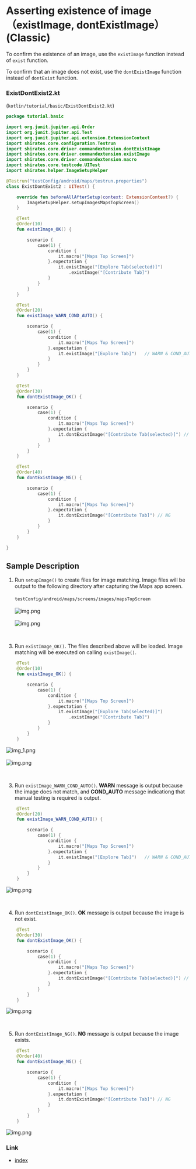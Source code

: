 # Asserting existence of image（existImage, dontExistImage） (Classic)

To confirm the existence of an image, use the `existImage` function instead of `exist` function.

To confirm that an image does not exist, use the `dontExistImage` function instead of `dontExist` function.

### ExistDontExist2.kt

(`kotlin/tutorial/basic/ExistDontExist2.kt`)

```kotlin
package tutorial.basic

import org.junit.jupiter.api.Order
import org.junit.jupiter.api.Test
import org.junit.jupiter.api.extension.ExtensionContext
import shirates.core.configuration.Testrun
import shirates.core.driver.commandextension.dontExistImage
import shirates.core.driver.commandextension.existImage
import shirates.core.driver.commandextension.macro
import shirates.core.testcode.UITest
import shirates.helper.ImageSetupHelper

@Testrun("testConfig/android/maps/testrun.properties")
class ExistDontExist2 : UITest() {

    override fun beforeAllAfterSetup(context: ExtensionContext?) {
        ImageSetupHelper.setupImagesMapsTopScreen()
    }

    @Test
    @Order(10)
    fun existImage_OK() {

        scenario {
            case(1) {
                condition {
                    it.macro("[Maps Top Screen]")
                }.expectation {
                    it.existImage("[Explore Tab(selected)]")
                        .existImage("[Contribute Tab]")
                }
            }
        }
    }

    @Test
    @Order(20)
    fun existImage_WARN_COND_AUTO() {

        scenario {
            case(1) {
                condition {
                    it.macro("[Maps Top Screen]")
                }.expectation {
                    it.existImage("[Explore Tab]")   // WARN & COND_AUTO
                }
            }
        }
    }

    @Test
    @Order(30)
    fun dontExistImage_OK() {

        scenario {
            case(1) {
                condition {
                    it.macro("[Maps Top Screen]")
                }.expectation {
                    it.dontExistImage("[Contribute Tab(selected)]") // OK
                }
            }
        }
    }

    @Test
    @Order(40)
    fun dontExistImage_NG() {

        scenario {
            case(1) {
                condition {
                    it.macro("[Maps Top Screen]")
                }.expectation {
                    it.dontExistImage("[Contribute Tab]") // NG
                }
            }
        }
    }

}
```

## Sample Description

1. Run `setupImage()` to create files for image matching. Image files will be output to the
   following directory after
   capturing the Maps app screen.<br><br>`testConfig/android/maps/screens/images/mapsTopScreen`
   <br><br> ![img.png](_images/setup_image_android_settings_top_screen.png) <br><br> ![img.png](_images/setup_image_android_settings_top_screen_2.png)

<br>

3. Run `existImage_OK()`. The files described above will be loaded.
   Image matching will be executed on calling `existImage()`.

```kotlin
    @Test
    @Order(10)
    fun existImage_OK() {

        scenario {
            case(1) {
                condition {
                    it.macro("[Maps Top Screen]")
                }.expectation {
                    it.existImage("[Explore Tab(selected)]")
                        .existImage("[Contribute Tab]")
                }
            }
        }
    }
```

![img_1.png](_images/image_assertion_exist_image_maps_top_screen_1.png) <br><br>
![img.png](_images/image_assertion_exist_image_existimage_ok.png)

<br>

3. Run `existImage_WARN_COND_AUTO()`. **WARN** message is output because the image does not match,
   and **COND_AUTO** message indicationg that manual testing is required is output.

```kotlin
    @Test
    @Order(20)
    fun existImage_WARN_COND_AUTO() {

        scenario {
            case(1) {
                condition {
                    it.macro("[Maps Top Screen]")
                }.expectation {
                    it.existImage("[Explore Tab]")   // WARN & COND_AUTO
                }
            }
        }
    }
```

![img.png](_images/image_assertion_exist_image_existimage_warn.png)

<br>

4. Run `dontExistImage_OK()`. **OK** message is output because the image is not exist.

```kotlin
    @Test
    @Order(30)
    fun dontExistImage_OK() {

        scenario {
            case(1) {
                condition {
                    it.macro("[Maps Top Screen]")
                }.expectation {
                    it.dontExistImage("[Contribute Tab(selected)]") // OK
                }
            }
        }
    }
```

![img.png](_images/image_assertion_exist_image_dontexistimage_ok.png)

<br>

5. Run `dontExistImage_NG()`. **NG** message is output because the image exists.

```kotlin
    @Test
    @Order(40)
    fun dontExistImage_NG() {

        scenario {
            case(1) {
                condition {
                    it.macro("[Maps Top Screen]")
                }.expectation {
                    it.dontExistImage("[Contribute Tab]") // NG
                }
            }
        }
    }
```

![img.png](_images/image_assertion_exist_image_dontexistimage_ng.png)

### Link

- [index](../../../index_ja.md)
